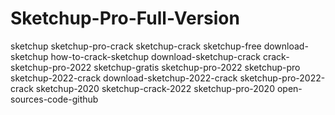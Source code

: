 # Sketchup-Pro-Full-Version
sketchup sketchup-pro-crack sketchup-crack sketchup-free download-sketchup how-to-crack-sketchup download-sketchup-crack crack-sketchup-pro-2022 sketchup-gratis sketchup-pro-2022 sketchup-pro sketchup-2022-crack download-sketchup-2022-crack sketchup-pro-2022-crack sketchup-2020 sketchup-crack-2022 sketchup-pro-2020 open-sources-code-github
